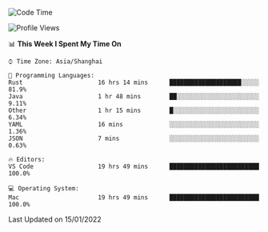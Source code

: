 <!--START_SECTION:waka-->
![Code Time](http://img.shields.io/badge/Code%20Time-917%20hrs%2028%20mins-blue)

![Profile Views](http://img.shields.io/badge/Profile%20Views-4-blue)

📊 **This Week I Spent My Time On** 

```text
⌚︎ Time Zone: Asia/Shanghai

💬 Programming Languages: 
Rust                     16 hrs 14 mins      ████████████████████░░░░░   81.9% 
Java                     1 hr 48 mins        ██░░░░░░░░░░░░░░░░░░░░░░░   9.11% 
Other                    1 hr 15 mins        █░░░░░░░░░░░░░░░░░░░░░░░░   6.34% 
YAML                     16 mins             ░░░░░░░░░░░░░░░░░░░░░░░░░   1.36% 
JSON                     7 mins              ░░░░░░░░░░░░░░░░░░░░░░░░░   0.63%

🔥 Editors: 
VS Code                  19 hrs 49 mins      █████████████████████████   100.0%

💻 Operating System: 
Mac                      19 hrs 49 mins      █████████████████████████   100.0%

```


 Last Updated on 15/01/2022
<!--END_SECTION:waka-->
